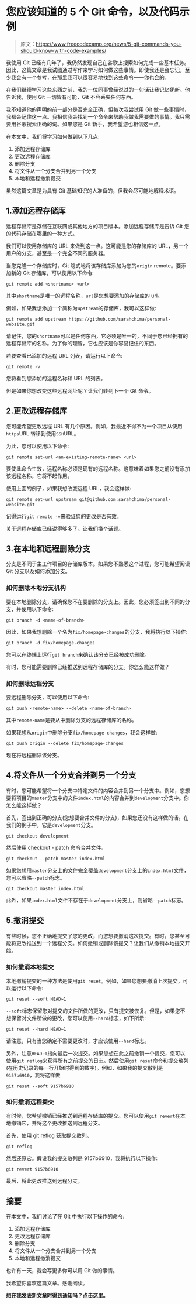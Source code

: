 # 您应该知道的 5 个 Git 命令，以及代码示例

> 原文：<https://www.freecodecamp.org/news/5-git-commands-you-should-know-with-code-examples/>

我使用 Git 已经有几年了，我仍然发现自己在谷歌上搜索如何完成一些基本任务。因此，这篇文章是我试图通过写作来学习如何做这些事情。即使我还是会忘记，至少我会有一个参考，在那里我可以很容易地找到这些命令——你也会的。

在我们继续学习这些东西之前，我的一位同事曾经说过的一句话让我记忆犹新。他告诉我，使用 Git 一切皆有可能，Git 不会丢失任何东西。

我不知道他的声明的前一部分是否完全正确，但每次我尝试用 Git 做一些事情时，我都会记住这一点。我相信我会找到一个命令来帮助我做我需要做的事情。我只需要用谷歌搜索正确的词。如果您是 Git 新手，我希望您也相信这一点。

在本文中，我们将学习如何做到以下几点:

1.  添加远程存储库
2.  更改远程存储库
3.  删除分支
4.  将文件从一个分支合并到另一个分支
5.  本地和远程撤消提交

虽然这篇文章是为具有 Git 基础知识的人准备的，但我会尽可能地解释术语。

## 1.添加远程存储库

远程存储库是存储在互联网或其他地方的项目版本。添加远程存储库是告诉 Git 您的代码存储在哪里的一种方式。

我们可以使用存储库的 URL 来做到这一点。这可能是您的存储库的 URL，另一个用户的分支，甚至是一个完全不同的服务器。

当您克隆一个存储库时，Git 隐式地将该存储库添加为您的`origin` remote。要添加新的 Git 存储库，可以使用以下命令:

```
git remote add <shortname> <url>
```

其中`shortname`是唯一的远程名称，`url`是您想要添加的存储库的 url。

例如，如果我想添加一个简称为`upstream`的存储库，我可以这样做:

```
git remote add upstream https://github.com/sarahchima/personal-website.git
```

请记住，您的`shortname`可以是任何东西，它必须是唯一的，不同于您已经拥有的远程存储库的名称。为了你的理智，它也应该是你容易记住的东西。

若要查看已添加的远程 URL 列表，请运行以下命令:

```
git remote -v
```

您将看到您添加的远程名称和 URL 的列表。

但是如果你想改变这些远程网址呢？让我们转到下一个 Git 命令。

## 2.更改远程存储库

您可能希望更改远程 URL 有几个原因。例如，我最近不得不为一个项目从使用`https`URL 转移到使用`SSH`URL。

为此，您可以使用以下命令:

```
git remote set-url <an-existing-remote-name> <url>
```

要使此命令生效，远程名称必须是现有的远程名称。这意味着如果您之前没有添加该远程名称，它将不起作用。

使用上面的例子，如果我想改变远程 URL，我会这样做:

```
git remote set-url upstream git@github.com:sarahchima/personal-website.git
```

记得运行`git remote -v`来验证您的更改是否有效。

关于远程存储库已经说得够多了。让我们换个话题。

## 3.在本地和远程删除分支

分支是不同于主工作项目的存储库版本。如果您不熟悉这个过程，您可能希望阅读 Git 分支以及如何添加分支。

### 如何删除本地分支机构

要在本地删除分支，请确保您不在要删除的分支上。因此，您必须签出到不同的分支，并使用以下命令:

```
git branch -d <name-of-branch>
```

因此，如果我想删除一个名为`fix/homepage-changes`的分支，我将执行以下操作:

```
git branch -d fix/homepage-changes
```

您可以在终端上运行`git branch`来确认该分支已经被成功删除。

有时，您可能需要删除已经推送到远程存储库的分支。你怎么能这样做？

### 如何删除远程分支

要远程删除分支，可以使用以下命令:

```
git push <remote-name> --delete <name-of-branch>
```

其中`remote-name`是要从中删除分支的远程存储库的名称。

如果我想从`origin`中删除分支`fix/homepage-changes`，我会这样做:

```
git push origin --delete fix/homepage-changes
```

现在将远程删除该分支。

## 4.将文件从一个分支合并到另一个分支

有时，您可能希望将一个分支中特定文件的内容合并到另一个分支中。例如，您想要将项目的`master`分支中的文件`index.html`的内容合并到`development`分支中。你怎么能这样做？

首先，签出到正确的分支(您想要合并文件的分支)，如果您还没有这样做的话。在我们的例子中，它是`development`分支。

```
git checkout development
```

然后使用 checkout - patch 命令合并文件。

```
git checkout --patch master index.html
```

如果您想用`master`分支上的文件完全覆盖`development`分支上的`index.html`文件，您可以省略`--patch`标志。

```
git checkout master index.html
```

此外，如果`index.html`文件不存在于`development`分支上，则省略`--patch`标志。

## 5.撤消提交

有些时候，您不正确地提交了您的更改，而您想要撤消这次提交。有时，您甚至可能将更改推送到一个远程分支。如何撤销或删除该提交？让我们从撤销本地提交开始。

### 如何撤消本地提交

本地撤销提交的一种方法是使用`git reset`。例如，如果您想要撤消上次提交，可以运行以下命令:

```
git reset --soft HEAD~1
```

`--soft`标志保留您对提交的文件所做的更改，只有提交被恢复。但是，如果您不想保留对文件所做的更改，您可以使用`--hard`标志，如下所示:

```
git reset --hard HEAD~1
```

请注意，只有当您确定不需要更改时，才应该使用`--hard`标志。

另外，注意`HEAD~1`指向最后一次提交。如果您想在此之前撤销一个提交，您可以使用`git reflog`来获得所有之前提交的日志。然后使用`git reset`命令和提交散列(在历史记录的每一行开始时得到的数字)。例如，如果我的提交散列是`9157b6910`，我将这样做

```
git reset --soft 9157b6910 
```

### 如何撤消远程提交

有时候，您希望撤销已经推送到远程存储库的提交。您可以使用`git revert`在本地撤销它，并将这个更改推送到远程分支。

首先，使用 git reflog 获取提交散列。

```
git reflog
```

然后还原它。假设我的提交散列是 9157b6910，我将执行以下操作:

```
git revert 9157b6910 
```

最后，将此更改推送到远程分支。

## 摘要

在本文中，我们讨论了在 Git 中执行以下操作的命令:

1.  添加远程存储库
2.  更改远程存储库
3.  删除分支
4.  将文件从一个分支合并到另一个分支
5.  本地和远程撤消提交

也许有一天，我会写更多你可以用 Git 做的事情。

我希望你喜欢这篇文章。感谢阅读。

**想在我发表新文章时得到通知吗？[点击这里](https://mailchi.mp/69ea601a3f64/join-sarahs-mailing-list)。**